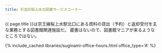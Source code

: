 ```yaml
---
title: 杉並区桜上水北図書サービスコーナー
---
```


{{ page.title }}は京王線桜上水駅北口にある資料の貸出（予約）と返却受付を主な業務とする図書館関連施設だ。
蔵書はないので、図書館マニアが来るようなところではない。

{% include_cached libraries/suginami-office-hours.html office_type='A' %}

